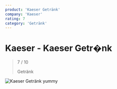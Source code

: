 ```yaml
---
product: 'Kaeser Getränk'
company: 'Kaeser'
rating: 7
category: 'Getränk'
---
```


# Kaeser - Kaeser Getr�nk
>
> 7 / 10
>
> Getränk

![Kaeser Getränk](./assets/kaeser-kaeser-getränk-42ac13d2-37c1-499e-9801-30f7d618a4f4.jpg)
yummy
